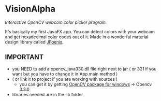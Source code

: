 # VisionAlpha
_Interactive OpenCV webcam color picker program._

It's basically my first JavaFX app.
You can detect colors with your webcam and get hexadecimal color codes out of it.
Made in a wonderful material design library called [JFoenix](http://www.jfoenix.com/).

## IMPORTANT
- you NEED to add a opencv_java330.dll file right next to jar ( or 331 if you want but you have to change it in App.main method )
- ( or link it to project if you are working with sources )
  - you can get it by getting [OpenCV package for windows](https://opencv.org/releases.html) -> Opencv 3.3.0
- libraries needed are in the lib folder

